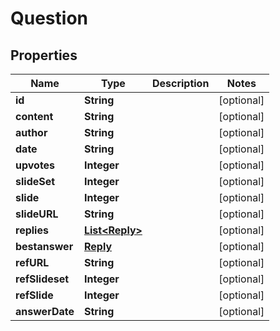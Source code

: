 
# Question

## Properties
Name | Type | Description | Notes
------------ | ------------- | ------------- | -------------
**id** | **String** |  |  [optional]
**content** | **String** |  |  [optional]
**author** | **String** |  |  [optional]
**date** | **String** |  |  [optional]
**upvotes** | **Integer** |  |  [optional]
**slideSet** | **Integer** |  |  [optional]
**slide** | **Integer** |  |  [optional]
**slideURL** | **String** |  |  [optional]
**replies** | [**List&lt;Reply&gt;**](Reply.md) |  |  [optional]
**bestanswer** | [**Reply**](Reply.md) |  |  [optional]
**refURL** | **String** |  |  [optional]
**refSlideset** | **Integer** |  |  [optional]
**refSlide** | **Integer** |  |  [optional]
**answerDate** | **String** |  |  [optional]



